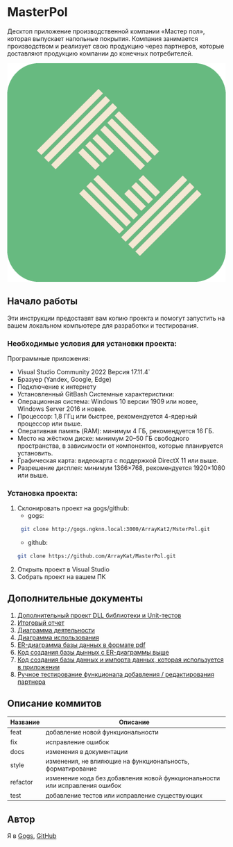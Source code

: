 # MasterPol
Десктоп приложение производственной компании «Мастер пол», которая выпускает напольные покрытия. Компания занимается производством и реализует свою продукцию через партнеров, которые доставляют продукцию компании до конечных потребителей.
 
 ![masterPol](./Documents/Materials/Мастер%20пол.png)

 ## Начало работы
Эти инструкции предоставят вам копию проекта и помогут запустить на вашем локальном компьютере для разработки и тестирования.

### Необходимые условия для установки проекта:

Программные приложения:
* Visual Studio Community 2022 Версия 17.11.4`
* Бразуер (Yandex, Google, Edge)
* Подключение к интернету
* Установленный GitBash
Системные характеристики:
* Операционная система: Windows 10 версии 1909 или новее, Windows Server 2016 и новее.
* Процессор: 1,8 ГГц или быстрее, рекомендуется 4-ядерный процессор или выше.
* Оперативная память (RAM): минимум 4 ГБ, рекомендуется 16 ГБ.
* Место на жёстком диске: минимум 20–50 ГБ свободного пространства, в зависимости от компонентов, которые планируется установить.
* Графическая карта: видеокарта с поддержкой DirectX 11 или выше.
* Разрешение дисплея: минимум 1366×768, рекомендуется 1920×1080 или выше.

### Установка проекта:
1. Склонировать проект на gogs/github:
   * gogs:
   ```bash
    git clone http://gogs.ngknn.local:3000/ArrayKat2/MsterPol.git
   ```
   * github:
   ```bash
   git clone https://github.com/ArrayKat/MasterPol.git
   ```
2. Открыть проект в Visual Studio
3. Собрать проект на вашем ПК

## Дополнительные документы
1. [Дополнительный проект DLL библиотеки и Unit-тестов](https://github.com/ArrayKat/MasterPolLibrary.git)
2. [Итоговый отчет](/Documents/ИтоговыйОтчет_УП_КолиниченкоЕС.docx)
3. [Диаграмма деятельности](/Documents/ДиаграммаДеятельности.drawio)
4. [Диаграмма использования](/Documents/ДиаграммаИспользования.drawio)
5. [ER-диаграмма базы данных в формате pdf](/Documents/База%20данных.pdf) 
6. [Код создания базы дынных с ER-диаграммы выше](/Documents/СкриптСозданияПолнойБазыДанных.txt) 
7. [Код создания базы данных и импорта данных, которая используется в приложении](/Documents/СкриптСозданияБДдляПриложения.txt) 
8. [Ручное тестирование функционала добавления / редактирования партнера](/Documents/testing-template.docx)  

## Описание коммитов
| Название | Описание |
|-------------|--------------|
| feat  | добавление новой функциональности     |
| fix    | исправление ошибок |
| docs  | изменения в документации |
| style    | изменения, не влияющие на функциональность, форматирование |
| refactor  | изменение кода без добавления новой функциональности или исправления ошибок |
| test  |добавление тестов или исправление существующих|


## Автор
Я в 
[Gogs](http://gogs.ngknn.ru:3000/ArrayKat2),
[GitHub](https://github.com/ArrayKat)
